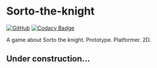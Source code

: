 # Sorto-the-knight
[![GitHub](https://img.shields.io/github/license/mashape/apistatus.svg)](https://github.com/BurhanH/Sorto-the-knight/blob/master/LICENSE)
[![Codacy Badge](https://api.codacy.com/project/badge/Grade/d08f18e1760e452dbe7e80373d01c567)](https://www.codacy.com/manual/BurhanH/Sorto-the-knight?utm_source=github.com&amp;utm_medium=referral&amp;utm_content=BurhanH/Sorto-the-knight&amp;utm_campaign=Badge_Grade)

A game about Sorto the knight. Prototype. Platformer. 2D.

## Under construction...
